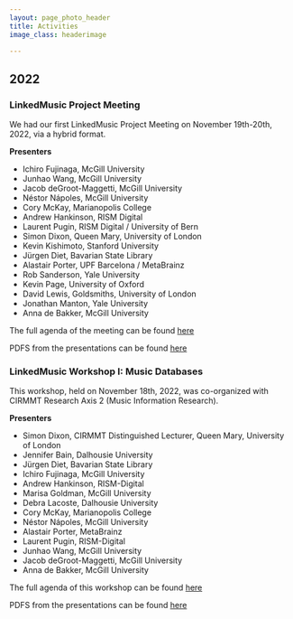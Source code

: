 ```yaml
---
layout: page_photo_header
title: Activities
image_class: headerimage

---
```


## 2022

### LinkedMusic Project Meeting

We had our first LinkedMusic Project Meeting on November 19th-20th, 2022, via a hybrid format. 

**Presenters**
* Ichiro Fujinaga, McGill University
* Junhao Wang, McGill University
* Jacob deGroot-Maggetti, McGill University
* Néstor Nápoles, McGill University
* Cory McKay, Marianopolis College
* Andrew Hankinson, RISM Digital
* Laurent Pugin, RISM Digital / University of Bern
* Simon Dixon, Queen Mary, University of London
* Kevin Kishimoto, Stanford University
* Jürgen Diet, Bavarian State Library
* Alastair Porter, UPF Barcelona / MetaBrainz
* Rob Sanderson, Yale University
* Kevin Page, University of Oxford
* David Lewis, Goldsmiths, University of London
* Jonathan Manton, Yale University
* Anna de Bakker, McGill University

The full agenda of the meeting can be found [here](https://linkedmusic.ca/meetings)

PDFS from the presentations can be found [here](https://linkedmusic.ca/meetingpdfs)

### LinkedMusic Workshop I: Music Databases

This workshop, held on November 18th, 2022, was co-organized with CIRMMT Research Axis 2 (Music Information Research).

**Presenters**
* Simon Dixon, CIRMMT Distinguished Lecturer, Queen Mary, University of London
* Jennifer Bain, Dalhousie University
* Jürgen Diet, Bavarian State Library
* Ichiro Fujinaga, McGill University
* Andrew Hankinson, RISM-Digital
* Marisa Goldman, McGill University
* Debra Lacoste, Dalhousie University
* Cory McKay, Marianopolis College
* Néstor Nápoles, McGill University
* Alastair Porter, MetaBrainz
* Laurent Pugin, RISM-Digital
* Junhao Wang, McGill University
* Jacob deGroot-Maggetti, McGill University
* Anna de Bakker, McGill University

The full agenda of this workshop can be found [here](https://www.cirmmt.org/en/events/workshops/research/linkedmusic-workshop)

PDFS from the presentations can be found [here](https://linkedmusic.ca/meetingpdfs)